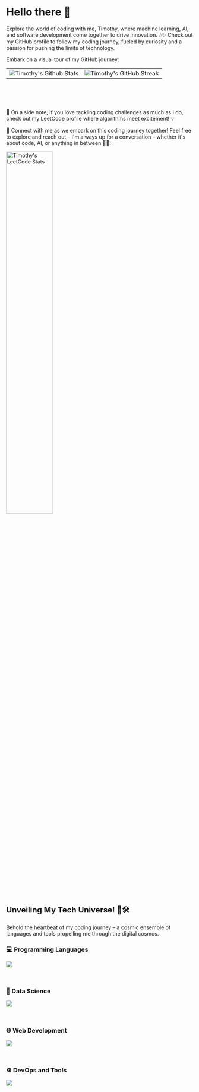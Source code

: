 # Hello there 👋


Explore the world of coding with me, Timothy, where machine learning, AI, and software development come together to drive innovation. 🎶✨ Check out my GitHub profile to follow my coding journey, fueled by curiosity and a passion for pushing the limits of technology.

Embark on a visual tour of my GitHub journey:

<table>
  <tr>
    <td><img src="https://github-readme-stats.vercel.app/api?username=timothy-geiger&show_icons=true&theme=tokyonight&hide_border=true&rank_icon=github" alt="Timothy's Github Stats" align="center" valign="middle"></td>
    <td><img src="https://github-readme-streak-stats.herokuapp.com/?user=timothy-geiger&theme=tokyonight&hide_border=true" align="center" valign="middle" alt="Timothy's GitHub Streak"></td>
  </tr>
</table>


<br>
<br>
<br>


🌟 On a side note, if you love tackling coding challenges as much as I do, check out my LeetCode profile where algorithms meet excitement! 💡

🌟 Connect with me as we embark on this coding journey together! Feel free to explore and reach out – I'm always up for a conversation – whether it's about code, AI, or anything in between 🚀✨!  

<p align="left" >
  <img align="center" src="https://stats.justsong.cn/api/leetcode/?username=TimothyGeiger&theme=tokyonight" alt="Timothy's LeetCode Stats" width="50%" />
</p>

<br>
<br>

## Unveiling My Tech Universe! 🚀🛠️

Behold the heartbeat of my coding journey – a cosmic ensemble of languages and tools propelling me through the digital cosmos.


### 💻 Programming Languages

<p align="left">
  <a href="https://skillicons.dev">
    <img src="https://skillicons.dev/icons?i=cpp,clojure,java,js,py" />
  </a>
</p>

<br>

### 🧠 Data Science

<p align="left">
  <a href="https://skillicons.dev">
    <img src="https://skillicons.dev/icons?i=anaconda,sklearn,pytorch" />
  </a>
</p>

<br>

### 🌐 Web Development

<p align="left">
  <a href="https://skillicons.dev">
    <img src="https://skillicons.dev/icons?i=html,css,jquery,nodejs,react,angular,postman" />
  </a>
</p>

<br>

### ⚙️ DevOps and Tools

<p align="left">
  <a href="https://skillicons.dev">
    <img src="https://skillicons.dev/icons?i=git,github,gitlab,bash,cmake,docker,kubernetes,latex,linux,mongodb,redis,nginx,neovim,vscode,blender" />
  </a>
</p>
